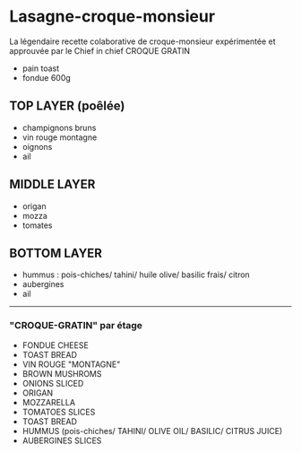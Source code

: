 # Lasagne-croque-monsieur
La légendaire recette colaborative de croque-monsieur expérimentée et approuvée par le Chief in chief
CROQUE GRATIN

* pain toast
* fondue 600g

## TOP LAYER (poêlée)
* champignons bruns
* vin rouge montagne
* oignons
* ail

## MIDDLE LAYER
* origan
* mozza
* tomates

## BOTTOM LAYER
* hummus : pois-chiches/ tahini/ huile olive/ basilic frais/ citron
* aubergines
* ail

--------------------------------------
### "CROQUE-GRATIN" par étage

* FONDUE CHEESE
* TOAST BREAD
* VIN ROUGE "MONTAGNE"
* BROWN MUSHROMS
* ONIONS SLICED
* ORIGAN
* MOZZARELLA
* TOMATOES SLICES
* TOAST BREAD
* HUMMUS
(pois-chiches/ TAHINI/ OLIVE OIL/ BASILIC/ CITRUS JUICE)
* AUBERGINES SLICES

